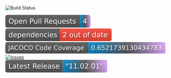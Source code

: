 
![Build Status](https://github.com/RahulVadisetty91/RestService/actions/workflows/build.yml/badge.svg?branch=develop/pipeline)

<img alt="GitHub pull requests" src=".github/badges/test-badge.svg">

<img alt="Dependencies" src=".github/badges/depend-badge-temp.svg">
<img alt="Code Coverage" src=".github/badges/jacoco-code-coverage-temp.svg">
<a href="https://github.com/RahulVadisetty91/RestService/issues">
  <img alt="Issues" src=".github/badges/issues-temp.svg"></a>
<br>
<a href="https://github.com/RahulVadisetty91/RestService/releases">
  <img alt="Issues" src=".github/badges/release-temp.svg"></a>
